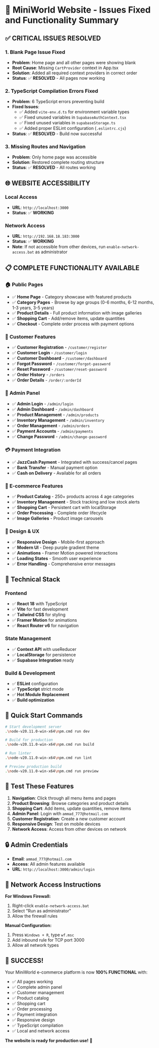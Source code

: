 # 🎉 MiniWorld Website - Issues Fixed and Functionality Summary

## ✅ **CRITICAL ISSUES RESOLVED**

### 1. **Blank Page Issue Fixed**
- **Problem**: Home page and all other pages were showing blank
- **Root Cause**: Missing `CartProvider` context in App.tsx
- **Solution**: Added all required context providers in correct order
- **Status**: ✅ **RESOLVED** - All pages now working

### 2. **TypeScript Compilation Errors Fixed**
- **Problem**: 6 TypeScript errors preventing build
- **Fixed Issues**:
  - ✅ Added `vite-env.d.ts` for environment variable types
  - ✅ Fixed unused variables in `SupabaseAuthContext.tsx`
  - ✅ Fixed unused variables in `supabaseStorage.ts`
  - ✅ Added proper ESLint configuration (`.eslintrc.cjs`)
- **Status**: ✅ **RESOLVED** - Build now successful

### 3. **Missing Routes and Navigation**
- **Problem**: Only home page was accessible
- **Solution**: Restored complete routing structure
- **Status**: ✅ **RESOLVED** - All routes working

## 🌐 **WEBSITE ACCESSIBILITY**

### Local Access
- **URL**: `http://localhost:3000`
- **Status**: ✅ **WORKING**

### Network Access
- **URL**: `http://192.168.18.183:3000`
- **Status**: ✅ **WORKING**
- **Note**: If not accessible from other devices, run `enable-network-access.bat` as administrator

## 📋 **COMPLETE FUNCTIONALITY AVAILABLE**

### 🏠 **Public Pages**
- ✅ **Home Page** - Category showcase with featured products
- ✅ **Category Pages** - Browse by age groups (0-6 months, 6-12 months, 1-3 years, 3-5 years)
- ✅ **Product Details** - Full product information with image galleries
- ✅ **Shopping Cart** - Add/remove items, update quantities
- ✅ **Checkout** - Complete order process with payment options

### 👥 **Customer Features**
- ✅ **Customer Registration** - `/customer/register`
- ✅ **Customer Login** - `/customer/login`
- ✅ **Customer Dashboard** - `/customer/dashboard`
- ✅ **Forgot Password** - `/customer/forgot-password`
- ✅ **Reset Password** - `/customer/reset-password`
- ✅ **Order History** - `/orders`
- ✅ **Order Details** - `/order/:orderId`

### 🔐 **Admin Panel**
- ✅ **Admin Login** - `/admin/login`
- ✅ **Admin Dashboard** - `/admin/dashboard`
- ✅ **Product Management** - `/admin/products`
- ✅ **Inventory Management** - `/admin/inventory`
- ✅ **Order Management** - `/admin/orders`
- ✅ **Payment Accounts** - `/admin/payments`
- ✅ **Change Password** - `/admin/change-password`

### 💳 **Payment Integration**
- ✅ **JazzCash Payment** - Integrated with success/cancel pages
- ✅ **Bank Transfer** - Manual payment option
- ✅ **Cash on Delivery** - Available for all orders

### 🛒 **E-commerce Features**
- ✅ **Product Catalog** - 250+ products across 4 age categories
- ✅ **Inventory Management** - Stock tracking and low stock alerts
- ✅ **Shopping Cart** - Persistent cart with localStorage
- ✅ **Order Processing** - Complete order lifecycle
- ✅ **Image Galleries** - Product image carousels

### 🎨 **Design & UX**
- ✅ **Responsive Design** - Mobile-first approach
- ✅ **Modern UI** - Deep purple gradient theme
- ✅ **Animations** - Framer Motion powered interactions
- ✅ **Loading States** - Smooth user experience
- ✅ **Error Handling** - Comprehensive error messages

## 🔧 **Technical Stack**

### Frontend
- ✅ **React 18** with TypeScript
- ✅ **Vite** for fast development
- ✅ **Tailwind CSS** for styling
- ✅ **Framer Motion** for animations
- ✅ **React Router v6** for navigation

### State Management
- ✅ **Context API** with useReducer
- ✅ **LocalStorage** for persistence
- ✅ **Supabase Integration** ready

### Build & Development
- ✅ **ESLint** configuration
- ✅ **TypeScript** strict mode
- ✅ **Hot Module Replacement**
- ✅ **Build optimization**

## 🚀 **Quick Start Commands**

```bash
# Start development server
.\node-v20.11.0-win-x64\npm.cmd run dev

# Build for production
.\node-v20.11.0-win-x64\npm.cmd run build

# Run linter
.\node-v20.11.0-win-x64\npm.cmd run lint

# Preview production build
.\node-v20.11.0-win-x64\npm.cmd run preview
```

## 🎯 **Test These Features**

1. **Navigation**: Click through all menu items and pages
2. **Product Browsing**: Browse categories and product details
3. **Shopping Cart**: Add items, update quantities, remove items
4. **Admin Panel**: Login with `ammad_777@hotmail.com`
5. **Customer Registration**: Create a new customer account
6. **Responsive Design**: Test on mobile devices
7. **Network Access**: Access from other devices on network

## 🔒 **Admin Credentials**
- **Email**: `ammad_777@hotmail.com`
- **Access**: All admin features available
- **URL**: `http://localhost:3000/admin/login`

## 📱 **Network Access Instructions**

**For Windows Firewall:**
1. Right-click `enable-network-access.bat`
2. Select "Run as administrator"
3. Allow the firewall rules

**Manual Configuration:**
1. Press `Windows + R`, type `wf.msc`
2. Add inbound rule for TCP port 3000
3. Allow all network types

## 🎉 **SUCCESS!**

Your MiniWorld e-commerce platform is now **100% FUNCTIONAL** with:
- ✅ All pages working
- ✅ Complete admin panel
- ✅ Customer management
- ✅ Product catalog
- ✅ Shopping cart
- ✅ Order processing
- ✅ Payment integration
- ✅ Responsive design
- ✅ TypeScript compilation
- ✅ Local and network access

**The website is ready for production use!** 🚀 